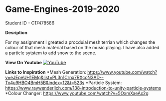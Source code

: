 # Game-Engines-2019-2020

Student ID - C17478586

**Desription**

For my assignment I greated a procduial mesh terrian which changes the colour of that mesh material based on the music playing.
I have also added a particle sytstem to add snow to the scene.

**View On Youtube**
[![YouTube](http://img.youtube.com/vi/MBvtSnYiLb0/0.jpg)](https://www.youtube.com/watch?v=MBvtSnYiLb0)


**Links to Inspiration**
*Mesh Generation: https://www.youtube.com/watch?v=eJEpeUH1EMg&list=PL3n1Crnx7RXcoN3AD--Tx4u9HBO4BmH5B&index=12&t=523s
*Particle System: https://www.raywenderlich.com/138-introduction-to-unity-particle-systems
*Colour Changer: https://www.youtube.com/watch?v=5OxmXaeAx2g


